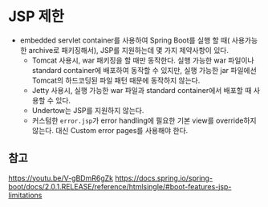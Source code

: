 # JSP 제한

- embedded servlet container를 사용하여 Spring Boot를 실행 할 때( 사용가능한 archive로 패키징해서), JSP를 지원하는데 몇 가지 제약사항이 있다.
    - Tomcat 사용시, war 패키징을 할 때만 동작한다. 실행 가능한 war 파일이나 standard container에 배포하여 동작할 수 있지만, 실행 가능한 jar 파일에선 Tomcat의 하드코딩된 파일 패턴 때문에 동작하지 않는다.
    - Jetty 사용시, 실행 가능한 war 파일과 standard container에서 배포할 때 사용할 수 있다. 
    - Undertow는 JSP를 지원하지 않는다.
    - 커스텀한 ```error.jsp```가 error handling에 필요한 기본 view를 override하지 않는다. 대신 Custom error pages를 사용해야 한다.

## 참고
https://youtu.be/V-gBDmR6gZk
https://docs.spring.io/spring-boot/docs/2.0.1.RELEASE/reference/htmlsingle/#boot-features-jsp-limitations